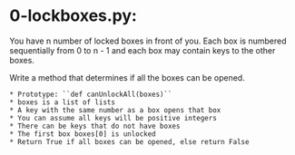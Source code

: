 # 0-lockboxes.py:

You have n number of locked boxes in front of you. Each box is numbered sequentially from 0 to n - 1 and each box may contain keys to the other boxes.

Write a method that determines if all the boxes can be opened.

	* Prototype: ``def canUnlockAll(boxes)``
	* boxes is a list of lists
	* A key with the same number as a box opens that box
	* You can assume all keys will be positive integers
	* There can be keys that do not have boxes
	* The first box boxes[0] is unlocked
	* Return True if all boxes can be opened, else return False
